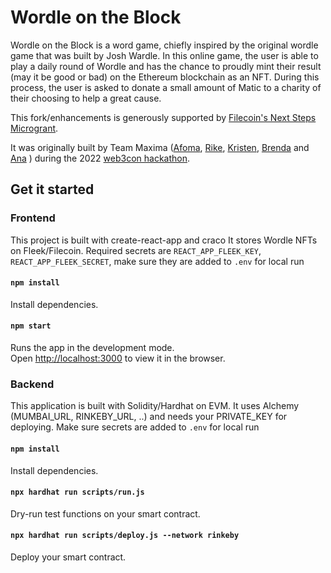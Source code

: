 # Wordle on the Block
Wordle on the Block is a word game, chiefly inspired by the original wordle game that was built by Josh Wardle. In this online game, the user is able to play a daily round of Wordle and has the chance to proudly mint their result (may it be good or bad) on the Ethereum blockchain as an NFT. During this process, the user is asked to donate a small amount of Matic to a charity of their choosing to help a great cause.

This fork/enhancements is generously supported by [Filecoin's Next Steps Microgrant](https://github.com/filecoin-project/devgrants/issues/746).

It was originally built by Team Maxima ([Afoma](https://github.com/Afoma), [Rike](https://github.com/gitfrosh), [Kristen](https://github.com/cuddleofdeath), [Brenda](https://github.com/mejia-b) and [Ana](https://github.com/mspuz) ) during the 2022 [web3con hackathon](https://www.web3con.dev/hackathon).


## Get it started
### Frontend
This project is built with create-react-app and craco It stores Wordle NFTs on Fleek/Filecoin. Required secrets are `REACT_APP_FLEEK_KEY`, `REACT_APP_FLEEK_SECRET`, make sure they are added to `.env` for local run

#### `npm install`
Install dependencies.
#### `npm start`
Runs the app in the development mode.\
Open [http://localhost:3000](http://localhost:3000) to view it in the browser.

### Backend
This application is built with Solidity/Hardhat on EVM. It uses Alchemy (MUMBAI_URL, RINKEBY_URL, ..) and needs your PRIVATE_KEY for deploying. Make sure secrets are added to `.env` for local run
#### `npm install`
Install dependencies.

#### `npx hardhat run scripts/run.js`
Dry-run test functions on your smart contract.

#### `npx hardhat run scripts/deploy.js --network rinkeby`
Deploy your smart contract. 
